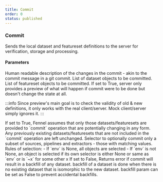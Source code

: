 ```yaml
---
title: Commit
order: 0
status: published
---
```


### Commit


Sends the local dataset and featureset definitions to the server for verification,
storage and processing.

#### Parameters
<Expandable title="message" type="str">
Human readable description of the changes in the commit - akin to the commit 
message in a git commit.
</Expandable>

<Expandable title="datasets" type="List[Dataset]" defaultVal="[]">
List of dataset objects to be committed.
</Expandable>

<Expandable title="featuresets" type="List[Featureset]" defaultVal="[]">
List of featureset objects to be committed.
</Expandable>

<Expandable title="preview" type="bool" defaultVal="False">
If set to True, server only provides a preview of what will happen if commit were
to be done but doesn't change the state at all.

:::info
Since preview's main goal is to check the validity of old & new definitions, 
it only works with the real client/server. Mock client/server simply ignores it.
:::
</Expandable>

<Expandable title="incremental" type="bool" defaultVal="False">
If set to True, Fennel assumes that only those datasets/featuresets are
provided to `commit` operation that are potentially changing in any form. Any 
previously existing datasets/featuresets that are not included in the `commit` 
operation are left unchanged.
</Expandable>

<Expandable title="env" type="Optional[str]" defaultVal="None">
Selector to optionally commit only a subset of sources, pipelines and extractors -
those with matching values. Rules of selection:
- If `env` is None, all objects are selected
- If `env` is not None, an object is selected if its own selector is either None
  or same as `env` or is `~x` for some other x
</Expandable>

<Expandable title="backfill" type="bool" defaultVal="True">
If set to False, Returns error if commit will result in a backfill of any dataset.
backfill of a dataset is done when there is no existing dataset that is isomorphic to the new dataset.
backfill param can be set as False to prevent accidental backfills.
</Expandable>

<pre snippet="api-reference/client/commit#basic" status="success"
    message="Silver source and no extractor are committed">
</pre>

<pre snippet="api-reference/client/commit#incremental" status="success"
    message="Second commit adds a featureset & leaves dataset unchanged">
</pre>

<pre snippet="api-reference/client/commit#backfill" status="success"
    message="Backfill param will prevent backfill of Transaction dataset when committing to main branch">
</pre>
